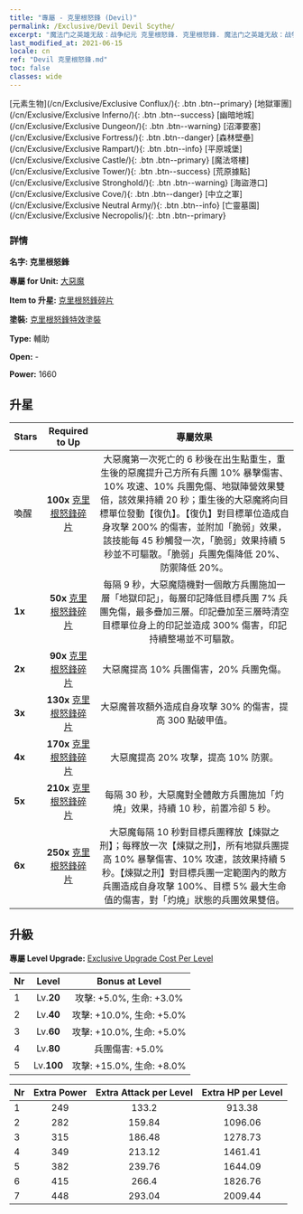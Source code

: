 ```yaml
---
title: "專屬 - 克里根怒鋒 (Devil)"
permalink: /Exclusive/Devil Devil Scythe/
excerpt: "魔法门之英雄无敌：战争纪元 克里根怒鋒. 克里根怒鋒. 魔法门之英雄无敌：战争纪元 專屬 克里根怒鋒. 大惡魔 專屬."
last_modified_at: 2021-06-15
locale: cn
ref: "Devil 克里根怒鋒.md"
toc: false
classes: wide
---
```

 [元素生物](/cn/Exclusive/Exclusive Conflux/){: .btn .btn--primary} [地獄軍團](/cn/Exclusive/Exclusive Inferno/){: .btn .btn--success} [幽暗地城](/cn/Exclusive/Exclusive Dungeon/){: .btn .btn--warning} [沼澤要塞](/cn/Exclusive/Exclusive Fortress/){: .btn .btn--danger} [森林壁壘](/cn/Exclusive/Exclusive Rampart/){: .btn .btn--info} [平原城堡](/cn/Exclusive/Exclusive Castle/){: .btn .btn--primary} [魔法塔樓](/cn/Exclusive/Exclusive Tower/){: .btn .btn--success} [荒原據點](/cn/Exclusive/Exclusive Stronghold/){: .btn .btn--warning} [海盜港口](/cn/Exclusive/Exclusive Cove/){: .btn .btn--danger} [中立之軍](/cn/Exclusive/Exclusive Neutral Army/){: .btn .btn--info} [亡靈墓園](/cn/Exclusive/Exclusive Necropolis/){: .btn .btn--primary} 

### 詳情
 **名字: 克里根怒鋒** 

 **專屬 for Unit:** [大惡魔](/cn/units/Devil/) 

 **Item to 升星:** [克里根怒鋒碎片](/cn/Items/con_984/)

 **塗裝:** [克里根怒鋒特效塗裝](/cn/Items/con_652/)

 **Type:** 輔助

 **Open:** -

 **Power:** 1660

## 升星

  |     Stars    |  Required to Up | 專屬效果 |
  |:-------------|:---------------:|:---------------:|
  |  喚醒  | **100x** [克里根怒鋒碎片](/cn/Items/con_984/) | 大惡魔第一次死亡的 6 秒後在出生點重生，重生後的惡魔提升己方所有兵團 10% 暴擊傷害、10% 攻速、10% 兵團免傷、地獄陣營效果雙倍，該效果持續 20 秒；重生後的大惡魔將向目標單位發動【復仇】。【復仇】對目標單位造成自身攻擊 200% 的傷害，並附加「脆弱」效果，該技能每 45 秒觸發一次，「脆弱」效果持續 5 秒並不可驅散。「脆弱」兵團免傷降低 20%、防禦降低 20%。 |
  | **1x** <i class="fas fa-star"/> | **50x** [克里根怒鋒碎片](/cn/Items/con_984/) | 每隔 9 秒，大惡魔隨機對一個敵方兵團施加一層「地獄印記」，每層印記降低目標兵團 7% 兵團免傷，最多疊加三層。印記疊加至三層時清空目標單位身上的印記並造成 300% 傷害，印記持續整場並不可驅散。 |
  | **2x** <i class="fas fa-star"/> | **90x** [克里根怒鋒碎片](/cn/Items/con_984/) | 大惡魔提高 10% 兵團傷害，20% 兵團免傷。 |
  | **3x** <i class="fas fa-star"/> | **130x** [克里根怒鋒碎片](/cn/Items/con_984/) | 大惡魔普攻額外造成自身攻擊 30% 的傷害，提高 300 點破甲值。 |
  | **4x** <i class="fas fa-star"/> | **170x** [克里根怒鋒碎片](/cn/Items/con_984/) | 大惡魔提高 20% 攻擊，提高 10% 防禦。 |
  | **5x** <i class="fas fa-star"/> | **210x** [克里根怒鋒碎片](/cn/Items/con_984/) | 每隔 30 秒，大惡魔對全體敵方兵團施加「灼燒」效果，持續 10 秒，前置冷卻 5 秒。 |
  | **6x** <i class="fas fa-star"/> | **250x** [克里根怒鋒碎片](/cn/Items/con_984/) | 大惡魔每隔 10 秒對目標兵團釋放【煉獄之刑】；每釋放一次【煉獄之刑】，所有地獄兵團提高 10% 暴擊傷害、10% 攻速，該效果持續 5 秒。【煉獄之刑】對目標兵團一定範圍內的敵方兵團造成自身攻擊 100%、目標 5% 最大生命值的傷害，對「灼燒」狀態的兵團效果雙倍。 |


## 升級
 **專屬 Level Upgrade:** [Exclusive Upgrade Cost Per Level](/Exclusive/ExclusiveUpgradeCostPerLevel/)

  |  Nr  |   Level  | Bonus at Level |
  |:-----|:--------:|:--------------:|
  | 1 | Lv.**20** | 攻擊: +5.0%, 生命: +3.0% |
  | 2 | Lv.**40** | 攻擊: +10.0%, 生命: +5.0% |
  | 3 | Lv.**60** | 攻擊: +10.0%, 生命: +5.0% |
  | 4 | Lv.**80** | 兵團傷害: +5.0% |
  | 5 | Lv.**100** | 攻擊: +15.0%, 生命: +8.0% |


  |  Nr  |  Extra Power | Extra Attack per Level | Extra HP per Level |
  |:-----|:--------:|:--------:|:--------:|
  | 1 | 249 | 133.2 | 913.38 |
  | 2 | 282 | 159.84 | 1096.06 |
  | 3 | 315 | 186.48 | 1278.73 |
  | 4 | 349 | 213.12 | 1461.41 |
  | 5 | 382 | 239.76 | 1644.09 |
  | 6 | 415 | 266.4 | 1826.76 |
  | 7 | 448 | 293.04 | 2009.44 |


